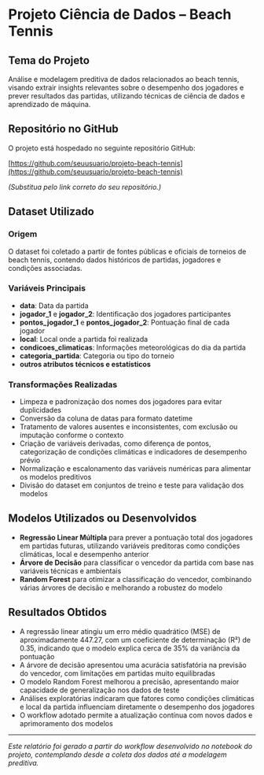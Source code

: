 # Projeto Ciência de Dados – Beach Tennis

## Tema do Projeto

Análise e modelagem preditiva de dados relacionados ao beach tennis, visando extrair insights relevantes sobre o desempenho dos jogadores e prever resultados das partidas, utilizando técnicas de ciência de dados e aprendizado de máquina.

## Repositório no GitHub

O projeto está hospedado no seguinte repositório GitHub:

[https://github.com/seuusuario/projeto-beach-tennis](https://github.com/seuusuario/projeto-beach-tennis)

*(Substitua pelo link correto do seu repositório.)*

## Dataset Utilizado

### Origem

O dataset foi coletado a partir de fontes públicas e oficiais de torneios de beach tennis, contendo dados históricos de partidas, jogadores e condições associadas.

### Variáveis Principais

- **data**: Data da partida
- **jogador_1** e **jogador_2**: Identificação dos jogadores participantes
- **pontos_jogador_1** e **pontos_jogador_2**: Pontuação final de cada jogador
- **local**: Local onde a partida foi realizada
- **condicoes_climaticas**: Informações meteorológicas do dia da partida
- **categoria_partida**: Categoria ou tipo do torneio
- **outros atributos técnicos e estatísticos**

### Transformações Realizadas

- Limpeza e padronização dos nomes dos jogadores para evitar duplicidades
- Conversão da coluna de datas para formato datetime
- Tratamento de valores ausentes e inconsistentes, com exclusão ou imputação conforme o contexto
- Criação de variáveis derivadas, como diferença de pontos, categorização de condições climáticas e indicadores de desempenho prévio
- Normalização e escalonamento das variáveis numéricas para alimentar os modelos preditivos
- Divisão do dataset em conjuntos de treino e teste para validação dos modelos

## Modelos Utilizados ou Desenvolvidos

- **Regressão Linear Múltipla** para prever a pontuação total dos jogadores em partidas futuras, utilizando variáveis preditoras como condições climáticas, local e desempenho anterior
- **Árvore de Decisão** para classificar o vencedor da partida com base nas variáveis técnicas e ambientais
- **Random Forest** para otimizar a classificação do vencedor, combinando várias árvores de decisão e melhorando a robustez do modelo

## Resultados Obtidos

- A regressão linear atingiu um erro médio quadrático (MSE) de aproximadamente 447.27, com um coeficiente de determinação (R²) de 0.35, indicando que o modelo explica cerca de 35% da variância da pontuação
- A árvore de decisão apresentou uma acurácia satisfatória na previsão do vencedor, com limitações em partidas muito equilibradas
- O modelo Random Forest melhorou a precisão, apresentando maior capacidade de generalização nos dados de teste
- Análises exploratórias indicaram que fatores como condições climáticas e local da partida influenciam diretamente o desempenho dos jogadores
- O workflow adotado permite a atualização contínua com novos dados e aprimoramento dos modelos

---

*Este relatório foi gerado a partir do workflow desenvolvido no notebook do projeto, contemplando desde a coleta dos dados até a modelagem preditiva.*

